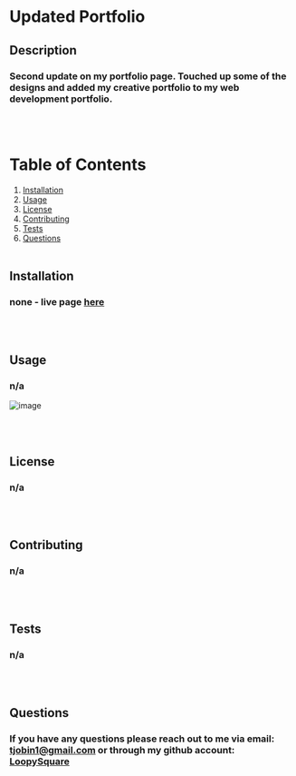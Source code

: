 # Updated Portfolio
## Description
### Second update on my portfolio page. Touched up some of the designs and added my creative portfolio to my web development portfolio.
<br><br>
# Table of Contents
1. [Installation](#installation)
2. [Usage](#usage)
3. [License](#license)
4. [Contributing](#contributing)
5. [Tests](#tests)
6. [Questions](#questions)
<br><br>
## Installation
### none - live page [here](https://loopysquare.github.io/updated-portfolio/)
<br><br>
## Usage
### n/a

![image](https://user-images.githubusercontent.com/85306141/130177997-28fa8900-e984-4552-9568-2ac1110cfab4.png)

<br><br>
## License
### n/a
<br><br>
## Contributing
### n/a
<br><br>
## Tests
### n/a
<br><br>
## Questions
### If you have any questions please reach out to me via email: tjobin1@gmail.com or through my github account: [LoopySquare](https://github.com/LoopySquare)
